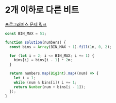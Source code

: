 # 2개 이하로 다른 비트

[프로그래머스 문제 링크](https://programmers.co.kr/learn/courses/30/lessons/77885)

```javascript
const BIN_MAX = 51;

function solution(numbers) {
  const bins = Array(BIN_MAX + 1).fill(1n, 0, 2);

  for (let i = 2; i <= BIN_MAX; i += 1) {
    bins[i] = bins[i - 1] * 2n;
  }

  return numbers.map(BigInt).map((num) => {
    let i = 1;
    while (num & bins[i]) i += 1;
    return Number(num + bins[i - 1]);
  });
}
```
